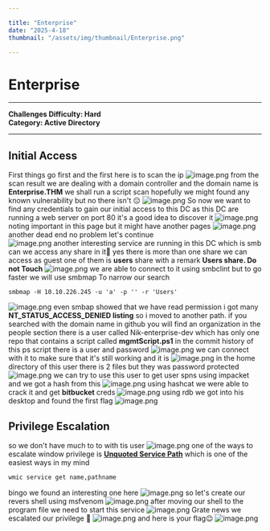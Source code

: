 ```yaml
---

title: "Enterprise"  
date: "2025-4-18"  
thumbnail: "/assets/img/thumbnail/Enterprise.png"

---
```


# Enterprise

---

**Challenges Difficulty: Hard**  
**Category: Active Directory**

---
## Initial Access

First things go first and the first here is to scan the ip
![image.png](/assets/img/posts/Enterprise/image.png)
from the scan result we are dealing with a domain controller and the domain name is **Enterprise.THM** 
we shall run a script scan hopefully we might found any known vulnerability but no there isn't 😑 
![image.png](/assets/img/posts/Enterprise/image%201.png)
So now we want to find any credentials to gain our initial access to this DC 
as this DC are running a web server on port 80 it's a good idea to discover it 
![image.png](/assets/img/posts/Enterprise/image%202.png)
noting important in this page but it might have another pages 
![image.png](/assets/img/posts/Enterprise/image%203.png)
another dead end no problem let's continue  
![image.png](/assets/img/posts/Enterprise/image%204.png)
another interesting service are running in this DC which is smb can we access any share in it🤔
yes there is more than one share we can access as guest one of them is **users** share with a remark **Users share. Do not Touch** 
![image.png](/assets/img/posts/Enterprise/image%205.png)
we are able to connect to it using smbclint but to go faster we will use smbmap To narrow our search
```
smbmap -H 10.10.226.245 -u 'a' -p '' -r 'Users'
```
![image.png](/assets/img/posts/Enterprise/Screenshot_2.png)
even smbap showed that we have read permission i got many **NT_STATUS_ACCESS_DENIED listing** so i moved to another path. 
if you searched with the domain name in github you will find an organization in the people section there is a user called Nik-enterprise-dev which has only one repo that contains a script called **mgmtScript.ps1** in the commit history of this ps script there is a user and password 
![image.png](/assets/img/posts/Enterprise/image%206.png)
we can connect with it to make sure that it's still working and it is
![image.png](/assets/img/posts/Enterprise/image%207.png)
in the home directory of this user there is 2 files but they was password protected
![image.png](/assets/img/posts/Enterprise/image%208.png)
we can try to use this user to get user spns using impacket and we got a hash from this
![image.png](/assets/img/posts/Enterprise/image%209.png)
using hashcat we were able to crack it and get **bitbucket** creds
![image.png](/assets/img/posts/Enterprise/image%2010.png)
using rdb we got into his desktop and found the first flag
![image.png](/assets/img/posts/Enterprise/image%2011.png)
## Privilege Escalation
so we don't have much to to with tis user 
![image.png](/assets/img/posts/Enterprise/image%2012.png)
one of the ways to escalate window privilege is [**Unquoted Service Path**](https://www.rapid7.com/db/modules/exploit/windows/local/unquoted_service_path/) which is one of the easiest ways in my mind

```bash
wmic service get name,pathname
```
bingo we found an interesting one here 
![image.png](/assets/img/posts/Enterprise/image%2013.png)
so let's create our revers shell using msfvenom
![image.png](/assets/img/posts/Enterprise/image%2014.png)
after moving our shell to the program file we need to start this service 
![image.png](/assets/img/posts/Enterprise/image%2015.png)
Grate news we escalated our privilege 🎉 
![image.png](/assets/img/posts/Enterprise/image%2016.png)
and here is your flag😉
![image.png](/assets/img/posts/Enterprise/image%2017.png)


